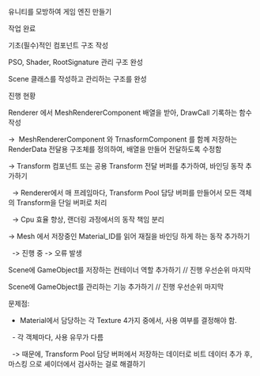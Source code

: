 유니티를 모방하여 게임 엔진 만들기



작업 완료

기초(필수)적인 컴포넌트 구조 작성

PSO, Shader, RootSignature 관리 구조 완성

Scene 클래스를 작성하고 관리하는 구조를 완성





진행 현황

Renderer 에서 MeshRendererComponent 배열을 받아, DrawCall 기록하는 함수 작성

->  MeshRendererComponent 와 TrnasformComponent 를 함께 저장하는 RenderData 전달용 구조체를 정의하여, 배열을 만들어 전달하도록 수정함



-> Transform 컴포넌트 또는 공용 Transform 전달 버퍼를 추가하여, 바인딩 동작 추가하기

&nbsp;	-> Renderer에서 매 프레임마다, Transform Pool 담당 버퍼를 만들어서 모든 객체의 Transform을 단일 버퍼로 처리

&nbsp;		-> Cpu 효율 향상, 랜더링 과정에서의 동작 책임 분리



-> Mesh 에서 저장중인 Material\_ID를 읽어 재질을 바인딩 하게 하는 동작 추가하기

&nbsp;		->  진행 중 -> 오류 발생 







Scene에 GameObject를 저장하는 컨테이너 역할 추가하기 //  진행 우선순위 마지막

Scene에 GameObject를 관리하는 기능 추가하기 //  진행 우선순위 마지막



문제점:

* Material에서 담당하는 각 Texture 4가지 중에서, 사용 여부를 결정해야 함. 

&nbsp;	- 각 객체마다, 사용 유무가 다름

&nbsp;		-> 때문에, Transform Pool 담당 버퍼에서 저장하는 데이터로 비트 데이터 추가 후, 마스킹 으로 셰이더에서 검사하는 걸로 해결하기



